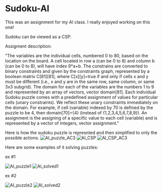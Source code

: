 # Sudoku-AI

This was an assignment for my AI class. I really enjoyed working on this one!


Sudoku can be viewed as a CSP.  

Assigment description:
  
  "The variables are the individual cells, numbered 0 to 80, based on the location on the board. A cell 
  located in row a (can be 0 to 8) and column b (can be 0 to 8), will have index 9*a+b. The constrains are converted to binary constraints and given by the constraints graph, represented by a boolean matrix C[81][81], where C[x][y]=true if and only if cells x and y must be different (i.e., x and y are in the same row, same column, or same 3x3 subgrid). The domain for each of the variables are the numbers 1 to 9 and represented by an array of vectors, vector<int> domain[81].  Each individual Sudoku puzzle comes with a predefined assignment of values for particular cells (unary constraints).  We reflect these unary constraints immediately on the domain.  For example, if cell (variable) indexed by 70 is defined by the puzzle to be 4, then domain[70]={4} (instead of {1,2,3,4,5,6,7,8,9}). An assignment is the assigning of a specific value to each cell (variable) and is represented by a vector of integers,  vector<int> assignment."
  
  
Here is how the sudoku puzzle is represnted and then simplified to only the possible actions.
![AI_puzzle_AC3](https://user-images.githubusercontent.com/72853815/150280479-06733082-95a8-4a24-8125-7d8d2307a194.PNG)
![AI_CSP](https://user-images.githubusercontent.com/72853815/150280424-5035e5de-dc0d-4e3e-918b-73445718e557.PNG)
![AI_CSP_AC3](https://user-images.githubusercontent.com/72853815/150280433-0ee00650-fc52-4baf-b244-acb2ab089f2e.PNG)

    
  
Here are some examples of it solving puzzles:
  
ex #1
  
![AI_puzzle1](https://user-images.githubusercontent.com/72853815/150278616-0e042ee2-1ee9-4ad9-9a2e-e9d954719cd5.PNG)
![AI_solved1](https://user-images.githubusercontent.com/72853815/150278622-0bf8ffa1-589a-4467-8b54-db4d98dc9859.PNG)
  
 
ex #2 
  
![AI_puzzle2](https://user-images.githubusercontent.com/72853815/150279052-2727d0ad-069a-42c6-8ae9-a06de03a74d7.PNG)
![AI_solved2](https://user-images.githubusercontent.com/72853815/150278919-fd5d7865-fc49-4852-ab7c-957ed21d7ab7.PNG)


  
